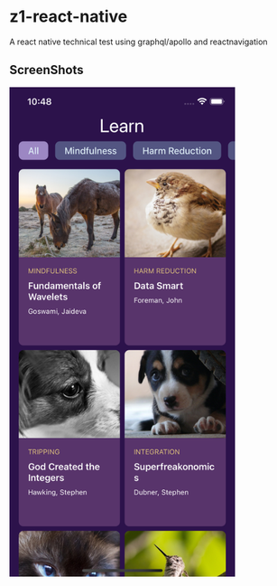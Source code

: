 # z1-react-native

A react native technical test using graphql/apollo and reactnavigation

## ScreenShots

<img src=".github/images/screenshot.png" alt="screenshot-ios" width="400"/>
